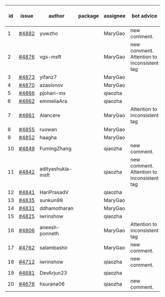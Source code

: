 | id | issue | author | package | assignee | bot advice | created date of issue | target release date | date from target |
| ------ | ------ | ------ | ------ | ------ | ------ | ------ | ------ | :-----: |
| 1 | [#4882](https://github.com/Azure/sdk-release-request/issues/4882) | yuwzho |  | MaryGao | new comment. | 01-10 | 01-26 |  |
| 2 | [#4876](https://github.com/Azure/sdk-release-request/issues/4876) | vgs-msft |  | MaryGao | new comment. Attention to inconsistent tag | 01-09 | 01-26 |  |
| 3 | [#4873](https://github.com/Azure/sdk-release-request/issues/4873) | yifanz7 |  | MaryGao |  | 01-09 | 01-26 |  |
| 4 | [#4870](https://github.com/Azure/sdk-release-request/issues/4870) | azaslonov |  | MaryGao |  | 01-08 | 01-26 |  |
| 5 | [#4866](https://github.com/Azure/sdk-release-request/issues/4866) | pjohari-ms |  | qiaozha |  | 01-06 | 01-26 |  |
| 6 | [#4862](https://github.com/Azure/sdk-release-request/issues/4862) | emmeliaAra |  | qiaozha |  | 01-02 | 01-26 |  |
| 7 | [#4861](https://github.com/Azure/sdk-release-request/issues/4861) | Alancere |  | MaryGao | Attention to inconsistent tag | 12-27 | 01-26 |  |
| 8 | [#4855](https://github.com/Azure/sdk-release-request/issues/4855) | ruowan |  | MaryGao |  | 12-27 | 01-26 |  |
| 9 | [#4852](https://github.com/Azure/sdk-release-request/issues/4852) | haagha |  | MaryGao |  | 12-26 | 01-26 |  |
| 10 | [#4849](https://github.com/Azure/sdk-release-request/issues/4849) | FumingZhang |  | qiaozha | new comment. | 12-21 | 01-26 |  |
| 11 | [#4842](https://github.com/Azure/sdk-release-request/issues/4842) | adityashukla-msft |  | qiaozha | new comment. Attention to inconsistent tag | 12-20 | 01-26 |  |
| 12 | [#4841](https://github.com/Azure/sdk-release-request/issues/4841) | HariPrasadV |  | qiaozha |  | 12-18 | 01-26 |  |
| 13 | [#4835](https://github.com/Azure/sdk-release-request/issues/4835) | sunkun99 |  | MaryGao |  | 12-15 | 01-26 |  |
| 14 | [#4831](https://github.com/Azure/sdk-release-request/issues/4831) | ddhamotharan |  | MaryGao |  | 12-12 | 01-26 |  |
| 15 | [#4825](https://github.com/Azure/sdk-release-request/issues/4825) | iwrinshow |  | qiaozha |  | 12-08 | 01-26 |  |
| 16 | [#4806](https://github.com/Azure/sdk-release-request/issues/4806) | aneesh-ponneth |  | MaryGao | Attention to inconsistent tag | 11-29 | 02-23 |  |
| 17 | [#4762](https://github.com/Azure/sdk-release-request/issues/4762) | salambashir |  | MaryGao | new comment. | 11-13 | 01-26 |  |
| 18 | [#4712](https://github.com/Azure/sdk-release-request/issues/4712) | iwrinshow |  | qiaozha | new comment. | 11-06 | 01-26 |  |
| 19 | [#4681](https://github.com/Azure/sdk-release-request/issues/4681) | DevArjun23 |  | qiaozha |  | 10-24 | 01-26 |  |
| 20 | [#4676](https://github.com/Azure/sdk-release-request/issues/4676) | hsurana06 |  | qiaozha | new comment. | 10-23 | 12-22 |  |
